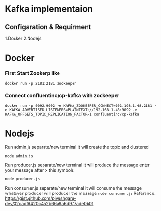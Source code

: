 # Kafka implementaion 

## Configaration & Requirment

 1.Docker
 2.Nodejs

 # Docker 
  
 ###  First Start Zookerp like 

  `docker run -p 2181:2181 zookeeper`


### Connect confluentinc/cp-kafka with zookeeper


  `docker run -p 9092:9092 -e KAFKA_ZOOKEEPER_CONNECT=192.168.1.48:2181 -e KAFKA_ADVERTISED_LISTENERS=PLAINTEXT://192.168.1.48:9092 -e KAFKA_OFFSETS_TOPIC_REPLICATION_FACTOR=1 confluentinc/cp-kafka`


# Nodejs

 Run admin.js separate/new terminal  it will create the topic and clustered

 `node admin.js`

 Run producer.js  separate/new terminal it will produce the message enter your message after > this symbols

 ```node producer.js```

 Run consumer.js separate/new terminal it will consume the message whatever producer will producer the message 
 `node consumer.js`
Reference: https://gist.github.com/piyushgarg-dev/32cadf6420c452b66a9a6d977ade0b01

